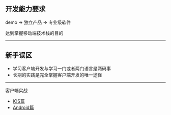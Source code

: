 ## 开发能力要求

demo -> 独立产品 -> 专业级软件

达到掌握移动端技术栈的目的

- - -

## 新手误区

- 学习客户端开发与学习一门或者两门语言是两码事
- 长期的实践是完全掌握客户端开发的唯一途径

- - -

客户端实战

- [iOS篇](#inner)
- [Android篇](#inner)

